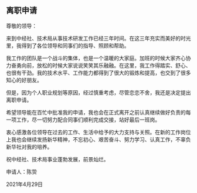 ## 离职申请

尊敬的领导：

来到中经社、技术局从事技术研发工作已经三年时间。在这三年充实而美好的时光里，我得到了各位领导和同事们的指导、照顾和帮助。

我工作的团队是一个战斗的集体，也是一个温暖的大家庭。加班的时候大家齐心协力奋勇向前，放松的时候大家说说笑笑其乐融融。在这里，我工作得踏实、舒心、也很有干劲。我的技术水平、工作能力都得到了很大的锻炼和提高，也交到了很多知心的好朋友。

但是，因为个人职业规划等原因，经过慎重考虑，尽管恋恋不舍，我还是决定提出离职申请。

希望领导能在百忙中批准我的申请，我也会在正式离开之前认真继续做好负责的每一项工作，尽一切努力配合同事们顺利完成交接，站好最后一班岗。

衷心感激各位领导在过去的工作、生活中给予的大力支持与关照。在新的工作岗位上我也会继续发扬新华精神，不忘初心、艰苦奋斗、努力学习、认真工作，不辜负新华社对我的培养。

祝中经社、技术局事业蓬勃发展，前景灿烂。

申请人：陈贽

2021年4月29日
